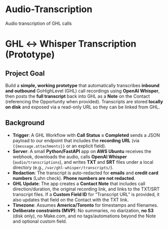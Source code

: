 # Audio-Transcription
Audio transcription of GHL calls

# GHL ↔ Whisper Transcription (Prototype)

## Project Goal
Build a **simple, working prototype** that automatically transcribes **inbound and outbound** GoHighLevel (GHL) call recordings using **OpenAI Whisper**, then posts the **full transcript** back into GHL as a **Note** on the Contact (referencing the Opportunity when provided). Transcripts are stored **locally on disk** and exposed via a read-only URL so they can be linked from GHL.

## Background
- **Trigger**: A GHL Workflow with **Call Status = Completed** sends a JSON payload to our endpoint that includes the **recording URL** (via `{{message.attachments}}` or an explicit field).
- **Server**: A small **Python/FastAPI** app on **AWS Ubuntu** receives the webhook, downloads the audio, calls **OpenAI Whisper** (`audio/transcriptions`), and writes **TXT** and **SRT** files under a local directory (e.g., `/var/ghl-whisper/transcripts/`).
- **Redaction**: The transcript is auto-redacted for **emails** and **credit card numbers** (Luhn check). **Phone numbers are not redacted**.
- **GHL Update**: The app creates a **Contact Note** that includes call direction/duration, the original recording link, and links to the TXT/SRT transcript files. If a **Custom Field ID** for “Transcript URL” is provided, it also updates that field on the Contact with the TXT link.
- **Timezone**: Assumes **America/Toronto** for timestamps and filenames.
- **Deliberate constraints (MVP)**: No summaries, no diarization, **no S3** (disk only), no Make.com, and no tags/automations beyond the Note and optional custom field.

